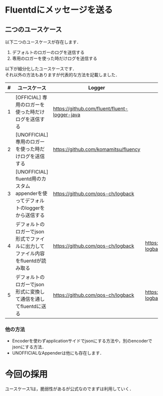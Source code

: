 # Fluentdにメッセージを送る

## 二つのユースケース

以下二つのユースケースが存在します．

1. デフォルトのロガーのログを送信する
1. 専用のロガーを使った時だけログを送信する

以下が細分化したユースケースです．  
それ以外の方法もありますが代表的な方法を記載しました．

| # | ユースケース                                                    | Logger                                       | Encoder                                               | Appender                                                                                                                   | Note                                                                                               |
|---|-----------------------------------------------------------|----------------------------------------------|-------------------------------------------------------|----------------------------------------------------------------------------------------------------------------------------|----------------------------------------------------------------------------------------------------|
| 1 | [OFFICIAL] 専用のロガーを使った時だけログを送信する                           | https://github.com/fluent/fluent-logger-java |                                                       |                                                                                                                            | Vulnerabilities                                                                                    |
| 2 | [UNOFFICIAL] 専用のロガーを使った時だけログを送信する                         | https://github.com/komamitsu/fluency         |                                                       |                                                                                                                            | Instead library.                                                                                   |
| 3 | [UNOFFICIAL] fluentd用のカスタムappenderを使ってデフォルトのloggerをから送信する | https://github.com/qos-ch/logback            |                                                       | https://github.com/sndyuk/logback-more-appenders/tree/master                                                               | https://github.com/nagaseyasuhito/sample-slf4j-fluentd/blob/master/src/main/resources/logback.xml  |
| 4 | デフォルトのロガーでjson形式でファイルに出力してファイル内容をfluentdが読み取る             | https://github.com/qos-ch/logback            | https://github.com/logfellow/logstash-logback-encoder | https://logging.apache.org/log4j/1.x/apidocs/org/apache/log4j/RollingFileAppender.html                                     | https://kazuhira-r.hatenablog.com/entry/2019/03/24/223923                                          |
| 5 | デフォルトのロガーでjson形式に変換して通信を通してfluentdに送る                     | https://github.com/qos-ch/logback            | https://github.com/logfellow/logstash-logback-encoder | https://github.com/qos-ch/logback/blob/master/logback-classic/src/main/java/ch/qos/logback/classic/net/SocketAppender.java | https://stackoverflow.com/questions/40576959/logback-jsonlayout-printing-all-logs-on-the-same-line |

### 他の方法

- Encoderを使わずapplicationサイドでjsonにする方法や，別のencoderでjsonにする方法．
- UNOFFICIALなAppenderは他にも存在します．

# 今回の採用

ユースケース1は，脆弱性があるが公式なのでまずは利用していく．
